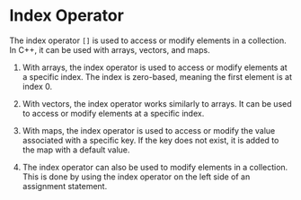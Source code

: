 # Index Operator

The index operator `[]` is used to access or modify elements in a collection. In C++, it can be used with arrays, vectors, and maps.

1. With arrays, the index operator is used to access or modify elements at a specific index. The index is zero-based, meaning the first element is at index 0.

2. With vectors, the index operator works similarly to arrays. It can be used to access or modify elements at a specific index.

3. With maps, the index operator is used to access or modify the value associated with a specific key. If the key does not exist, it is added to the map with a default value.

4. The index operator can also be used to modify elements in a collection. This is done by using the index operator on the left side of an assignment statement.
